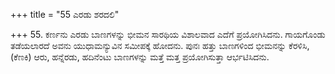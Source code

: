 +++
title = "55 ಎರಡು ಶರದಲಿ"

+++
55. ಕರ್ಣನು ಎರಡು ಬಾಣಗಳನ್ನು ಭೀಮನ ಸಾರಥಿಯ ವಿಶಾಲವಾದ ಎದೆಗೆ ಪ್ರಯೋಗಿಸಿದನು. ಗಾಯಗೊಂಡು ತಡೆಯಲಾರದೆ ಅವನು ಯುಧಾಮನ್ಯುವಿನ ಸಮೀಪಕ್ಕೆ ಹೋದನು. ಪುನಃ ಹತ್ತು ಬಾಣಗಳಿಂದ ಭೀಮನನ್ನು ಕೆರಳಿಸಿ, (ಕೆಣಕಿ) ಆರು, ಹನ್ನೆರಡು, ಹದಿನೆಂಟು ಬಾಣಗಳನ್ನು ಮತ್ತೆ ಮತ್ತ ಪ್ರಯೋಗಿಸುತ್ತಾ ಆರ್ಭಟಿಸಿದನು.
